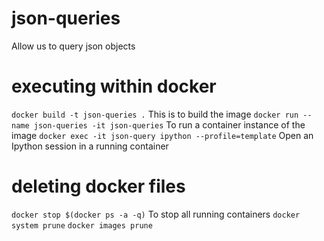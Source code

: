 # json-queries
Allow us to query json objects

# executing within docker

```docker build -t json-queries .``` This is to build the image
```docker run --name json-queries -it json-queries``` To run a container instance of the image
```docker exec -it json-query ipython --profile=template``` Open an Ipython session in a running container

# deleting docker files
```docker stop $(docker ps -a -q)``` To stop all running containers
```docker system prune```
```docker images prune```


